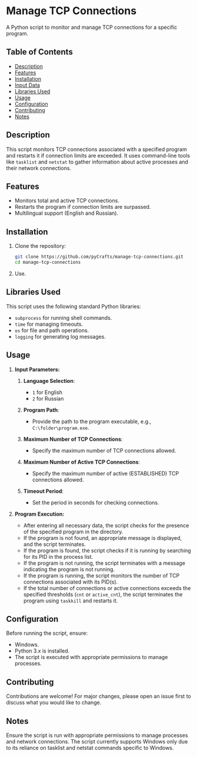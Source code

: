 # Manage TCP Connections

A Python script to monitor and manage TCP connections for a specific program.

## Table of Contents

- [Description](#description)
- [Features](#features)
- [Installation](#installation)
- [Input Data](#input-data)
- [Libraries Used](#libraries-used)
- [Usage](#usage)
- [Configuration](#configuration)
- [Contributing](#contributing)
- [Notes](#notes)

## Description

This script monitors TCP connections associated with a specified program and restarts it if connection limits are exceeded. It uses command-line tools like `tasklist` and `netstat` to gather information about active processes and their network connections.

## Features

- Monitors total and active TCP connections.
- Restarts the program if connection limits are surpassed.
- Multilingual support (English and Russian).

## Installation

1. Clone the repository:
   ```bash
   git clone https://github.com/pyCrafts/manage-tcp-connections.git
   cd manage-tcp-connections
   ```

2. Use.

## Libraries Used

This script uses the following standard Python libraries:
- `subprocess` for running shell commands.
- `time` for managing timeouts.
- `os` for file and path operations.
- `logging` for generating log messages.

## Usage

1. **Input Parameters:**
    1. **Language Selection**:
       - `1` for English
       - `2` for Russian

    2. **Program Path**:
       - Provide the path to the program executable, e.g., `C:\folder\program.exe`.

    3. **Maximum Number of TCP Connections**:
       - Specify the maximum number of TCP connections allowed.

    4. **Maximum Number of Active TCP Connections**:
       - Specify the maximum number of active (ESTABLISHED) TCP connections allowed.

    5. **Timeout Period**:
       - Set the period in seconds for checking connections.

2. **Program Execution:**
   - After entering all necessary data, the script checks for the presence of the specified program in the directory.
   - If the program is not found, an appropriate message is displayed, and the script terminates.
   - If the program is found, the script checks if it is running by searching for its PID in the process list.
   - If the program is not running, the script terminates with a message indicating the program is not running.
   - If the program is running, the script monitors the number of TCP connections associated with its PID(s).
   - If the total number of connections or active connections exceeds the specified thresholds (`cnt` or `active_cnt`), the script terminates the program using `taskkill` and restarts it.


## Configuration

Before running the script, ensure:
- Windows.
- Python 3.x is installed.
- The script is executed with appropriate permissions to manage processes.

## Contributing

Contributions are welcome! For major changes, please open an issue first to discuss what you would like to change.

## Notes

Ensure the script is run with appropriate permissions to manage processes and network connections.
The script currently supports Windows only due to its reliance on tasklist and netstat commands specific to Windows.
